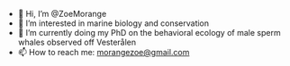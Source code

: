 - 👋 Hi, I’m @ZoeMorange
- 👀 I’m interested in marine biology and conservation
- 🌱 I’m currently doing my PhD on the behavioral ecology of male sperm whales observed off Vesterålen
- 📫 How to reach me: morangezoe@gmail.com
